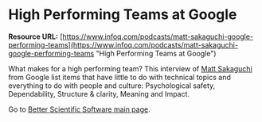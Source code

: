 # High Performing Teams at Google
**Resource URL:**  [https://www.infoq.com/podcasts/matt-sakaguchi-google-performing-teams](https://www.infoq.com/podcasts/matt-sakaguchi-google-performing-teams "High Performing Teams at Google") 

What makes for a high performing team?  This interview of [Matt Sakaguchi](https://qconsf.com/sf2016/sf2016/users/matt-sakaguchi.html "Matt Sakaguchi Profile") from Google list items that have little to do with technical topics and everything to do with people and culture: Psychological safety, Dependability, Structure & clarity, Meaning and Impact.

Go to [Better Scientific Software main page](http://betterscientificsoftware.info).

<!--- 
Content area:  philosophy
Filters: advice, strategy, team 
--->



